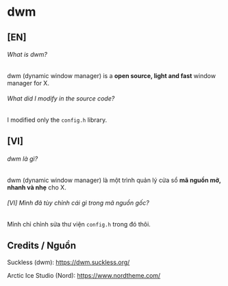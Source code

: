 # dwm
## [EN]
###### What is dwm?
dwm (dynamic window manager) is a **open source, light and fast** window manager for X.
###### What did I modify in the source code?
I modified only the `config.h` library.
## [VI]
###### dwm là gì?
dwm (dynamic window manager) là một trình quản lý cửa sổ **mã nguồn mở, nhanh và nhẹ** cho X.
###### [VI] Mình đã tùy chỉnh cái gì trong mã nguồn gốc?
Mỉnh chỉ chỉnh sửa thư viện `config.h` trong đó thôi.

## Credits / Nguồn
Suckless (dwm): https://dwm.suckless.org/

Arctic Ice Studio (Nord): https://www.nordtheme.com/
